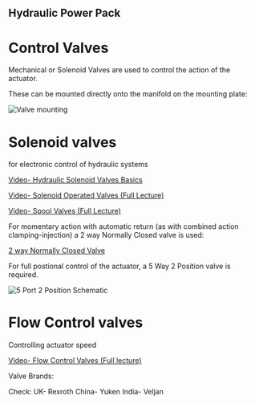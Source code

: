 ## Hydraulic Power Pack

# Control Valves

Mechanical or Solenoid Valves are used to control the action of the actuator. 

These can be mounted directly onto the manifold on the mounting plate:

![Valve mounting](https://github.com/plastic-hub/products/blob/master/projects/hydraulic-power-pack/documents/valves/valve-mounting.jpg)



# Solenoid valves 

for electronic control of hydraulic systems

[Video- Hydraulic Solenoid Valves Basics](https://www.youtube.com/watch?v=c4KXmR8QuPo)

[Video- Solenoid Operated Valves (Full Lecture)](https://www.youtube.com/watch?v=CKyYF4DNyZ8)

[Video- Spool Valves (Full Lecture)](https://www.youtube.com/watch?v=Jfdmrm4A99s)


For momentary action with automatic return (as with combined action clamping-injection) a 2 way Normally Closed valve is used:

[2 way Normally Closed Valve](https://www.youtube.com/watch?v=IR6yFLXYBxc)


For full postional control of the actuator, a 5 Way 2 Position valve is required.

![5 Port 2 Position Schematic](https://github.com/plastic-hub/products/blob/master/projects/hydraulic-power-pack/documents/valves/2-position-5-way-double-solenoid-valve-for-the-double-action-air-cylinder.jpg)


# Flow Control valves

Controlling actuator speed

[Video- Flow Control Valves (Full lecture)](https://www.youtube.com/watch?v=Tn3bsiQx1Ug)


Valve Brands:

Check:
UK- Rexroth
China- Yuken
India- Veljan

